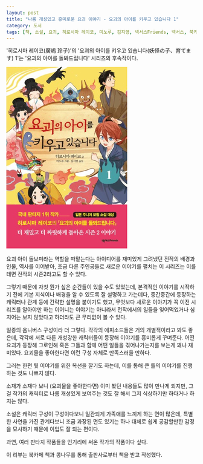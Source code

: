 ```yaml
---
layout: post
title: "나름 개성있고 흥미로운 요괴 이야기 - 요괴의 아이를 키우고 있습니다 1"
category: 도서
tags: [책, 소설, 요괴, 히로시마 레이코, 미노루, 김지영, 넥서스Friends, 넥서스, 북카페 책과 콩나무, 서평]
---
```


'히로시마 레이코(廣嶋 玲子)'의
'요괴의 아이를 키우고 있습니다(妖怪の子、育てます) 1'는
'요괴의 아이를 돌봐드립니다' 시리즈의 후속작이다.

![표지](/images/book/youkai-no-ko-azukarimasu-1-book-h480.jpg)

요괴 아이 돌보미라는 역할을 떠맡는다는 아이디어를 재미있게 그려냈던 전작의 배경과 인물, 역사를 이어받아,
조금 다른 주인공들로 새로운 이야기를 펼치는 이 시리즈는 이를테면 전작의 시즌2라고도 할 수 있다.

그렇기 때문에 자칫 뭔가 싶은 순간들이 있을 수도 있었는데,
본격적인 이야기를 시작하기 전에 기본 지식이나 배경을 알 수 있도록 잘 설명하고 가는데다,
중간중간에 등장하는 캐릭터나 관계 등에 간략한 설명을 붙이기도 했고,
무엇보다 새로운 이야기가 꼭 이전 시리즈를 알아야만 하는 이어니는 이야기는 아니라서
전작에서의 일들을 잊어먹었거나 심지어는 보지 않았다고 하더라도
큰 무리없이 볼 수 있다.

일종의 옴니버스 구성이라 더 그렇다.
각각의 에피소드들은 거의 개별적이라고 봐도 좋은데,
각각에 서로 다른 개성강한 캐릭터들이 등장해 이야기를 흥미롭게 꾸며준다.
어떤 요괴가 등장해 그로인해 혹은 그들과 함께 어떤 일들을 겪어나가는지를 보는게 꽤나 재미있다.
요괴물을 좋아한다면 이런 구성 자체로 만족스러울 만하다.

그러는 한편 뒷 이야기를 위한 복선을 깔기도 하는데,
이를 통해 큰 틀의 이야기를 진행하는 것도 나쁘지 않다.

소재가 소재다 보니 (요괴물을 좋아한다면) 이미 봤던 내용들도 많이 만나게 되지만,
그걸 작가의 캐릭터로 나름 개성있게 보여주는 것도 잘 해서 그저 식상하기만 하다거나 하지는 않다.

소설은 캐릭터 구성이 구성이다보니 일관되게 가족애를 느끼게 하는 면이 많은데,
특별한 사연을 가진 관계다보니 조금 과장된 면도 있기는 하나
대체로 쉽게 공감할만한 감정을 묘사하기 때문에 이입도 잘 되는 편이다.

과연, 여러 판타지 작품들을 인기리에 써온 작가의 작품이다 싶다.



<div class="im im-info">
이 리뷰는 북카페 책과 콩나무를 통해 출판사로부터 책을 받고 작성했다.
</div>

